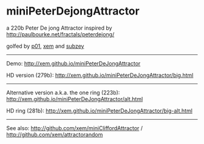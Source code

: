 miniPeterDejongAttractor
===

a 220b Peter De jong Attractor inspired by http://paulbourke.net/fractals/peterdejong/

golfed by [p01](https://twitter.com/p01), [xem](https://twitter.com/maximeeuziere) and [subzey](https://twitter.com/subzey)

---

Demo: http://xem.github.io/miniPeterDeJongAttractor

HD version (279b): http://xem.github.io/miniPeterDeJongAttractor/big.html

---

Alternative version a.k.a. the one ring (223b): http://xem.github.io/miniPeterDeJongAttractor/alt.html

HD ring (281b): http://xem.github.io/miniPeterDeJongAttractor/big-alt.html

---

See also: http://github.com/xem/miniCliffordAttractor / http://github.com/xem/attractorandom
